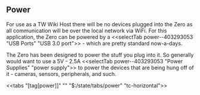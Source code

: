 ## Power

For use as a TW Wiki Host there will be no devices plugged into the Zero as all communication will be over the local network via WiFi. For this application, the Zero can be powered by a <<selectTab power--403293053 "USB Ports" "USB 3.0 port">> - which are pretty standard now-a-days.

The Zero has been designed to power the stuff you plug into it. So generally would want to use a 5V - 2.5A <<selectTab power--403293053 "Power Supplies" "power supply">> to power the devices that are being hung off of it - cameras, sensors, peripherals, and such.

<<tabs "[tag[power]]" "" "$:/state/tabs/power" "tc-horizontal">>

